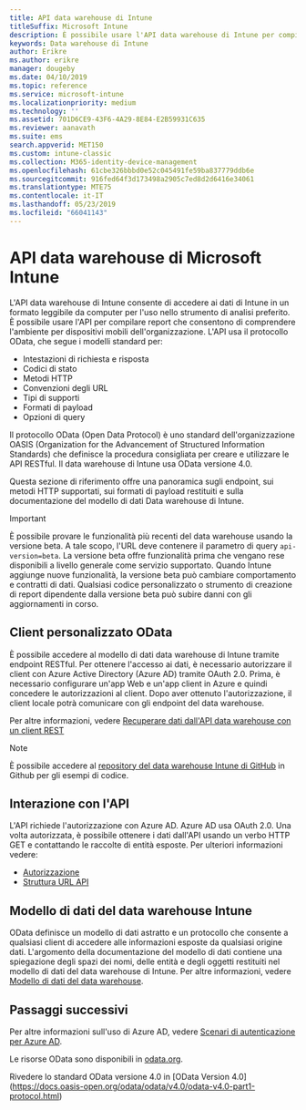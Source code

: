 ```yaml
---
title: API data warehouse di Intune
titleSuffix: Microsoft Intune
description: È possibile usare l'API data warehouse di Intune per compilare report che consentono di comprendere l'ambiente per dispositivi mobili dell'organizzazione.
keywords: Data warehouse di Intune
author: Erikre
ms.author: erikre
manager: dougeby
ms.date: 04/10/2019
ms.topic: reference
ms.service: microsoft-intune
ms.localizationpriority: medium
ms.technology: ''
ms.assetid: 701D6CE9-43F6-4A29-8E84-E2B59931C635
ms.reviewer: aanavath
ms.suite: ems
search.appverid: MET150
ms.custom: intune-classic
ms.collection: M365-identity-device-management
ms.openlocfilehash: 61cbe326bbbd0e52c045491fe59ba837779ddb6e
ms.sourcegitcommit: 916fed64f3d173498a2905c7ed8d2d6416e34061
ms.translationtype: MTE75
ms.contentlocale: it-IT
ms.lasthandoff: 05/23/2019
ms.locfileid: "66041143"
---
```

#  <a name="microsoft-intune-data-warehouse-api"></a>API data warehouse di Microsoft Intune

L'API data warehouse di Intune consente di accedere ai dati di Intune in un formato leggibile da computer per l'uso nello strumento di analisi preferito. È possibile usare l'API per compilare report che consentono di comprendere l'ambiente per dispositivi mobili dell'organizzazione. L'API usa il protocollo OData, che segue i modelli standard per:

  -   Intestazioni di richiesta e risposta
  -   Codici di stato
  -   Metodi HTTP
  -   Convenzioni degli URL
  -   Tipi di supporti
  -   Formati di payload
  -   Opzioni di query

Il protocollo OData (Open Data Protocol) è uno standard dell'organizzazione OASIS (Organization for the Advancement of Structured Information Standards) che definisce la procedura consigliata per creare e utilizzare le API RESTful. Il data warehouse di Intune usa OData versione 4.0.

Questa sezione di riferimento offre una panoramica sugli endpoint, sui metodi HTTP supportati, sui formati di payload restituiti e sulla documentazione del modello di dati Data warehouse di Intune.

> [!Important]  
> È possibile provare le funzionalità più recenti del data warehouse usando la versione beta. A tale scopo, l'URL deve contenere il parametro di query `api-version=beta`. La versione beta offre funzionalità prima che vengano rese disponibili a livello generale come servizio supportato. Quando Intune aggiunge nuove funzionalità, la versione beta può cambiare comportamento e contratti di dati. Qualsiasi codice personalizzato o strumento di creazione di report dipendente dalla versione beta può subire danni con gli aggiornamenti in corso. <!--If you experience problems with the beta service, follow [link to feedback process]() to report the issue or provide feedback.-->

## <a name="odata-custom-client"></a>Client personalizzato OData

È possibile accedere al modello di dati data warehouse di Intune tramite endpoint RESTful. Per ottenere l'accesso ai dati, è necessario autorizzare il client con Azure Active Directory (Azure AD) tramite OAuth 2.0. Prima, è necessario configurare un'app Web e un'app client in Azure e quindi concedere le autorizzazioni al client. Dopo aver ottenuto l'autorizzazione, il client locale potrà comunicare con gli endpoint del data warehouse.

Per altre informazioni, vedere [Recuperare dati dall'API data warehouse con un client REST](reports-proc-data-rest.md)

> [!Note]  
> È possibile accedere al [repository del data warehouse Intune di GitHub](https://github.com/Microsoft/Intune-Data-Warehouse) in Github per gli esempi di codice.

## <a name="interacting-with-the-api"></a>Interazione con l'API

L'API richiede l'autorizzazione con Azure AD. Azure AD usa OAuth 2.0. Una volta autorizzata, è possibile ottenere i dati dall'API usando un verbo HTTP GET e contattando le raccolte di entità esposte. Per ulteriori informazioni vedere:

 -  [Autorizzazione](reports-api-url.md)
 -  [Struttura URL API](reports-api-url.md)

## <a name="intune-data-warehouse-data-model"></a>Modello di dati del data warehouse Intune

OData definisce un modello di dati astratto e un protocollo che consente a qualsiasi client di accedere alle informazioni esposte da qualsiasi origine dati. L'argomento della documentazione del modello di dati contiene una spiegazione degli spazi dei nomi, delle entità e degli oggetti restituiti nel modello di dati del data warehouse di Intune. Per altre informazioni, vedere [Modello di dati del data warehouse](reports-ref-data-model.md).

## <a name="next-steps"></a>Passaggi successivi

Per altre informazioni sull'uso di Azure AD, vedere [Scenari di autenticazione per Azure AD](https://docs.microsoft.com/azure/active-directory/develop/active-directory-authentication-scenarios).

Le risorse OData sono disponibili in [odata.org](https://www.odata.org).
  
Rivedere lo standard OData versione 4.0 in [OData Version 4.0] (https://docs.oasis-open.org/odata/odata/v4.0/odata-v4.0-part1-protocol.html)  
